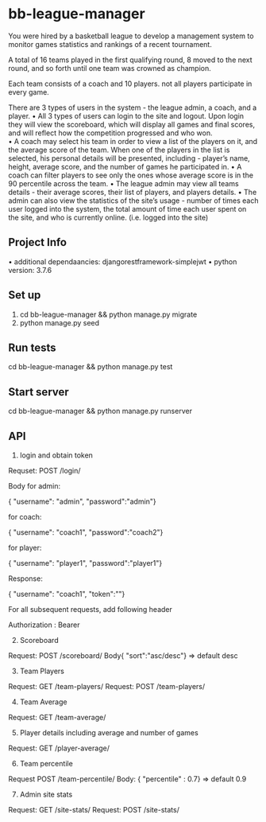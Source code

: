 # bb-league-manager

You were hired by a basketball league to develop a management system to monitor games statistics and rankings of a recent tournament.

A total of 16 teams played in the first qualifying round, 8 moved to the next round, and so forth until one team was crowned as champion.

Each team consists of a coach and 10 players. not all players participate in every 
game.

There are 3 types of users in the system - the league admin, a coach, and a player.
•	All 3 types of users can login to the site and logout. Upon login they will view the scoreboard, which will display all games and final scores, and will reflect how the competition progressed and who won.	
•	A coach may select his team in order to view a list of the players on it, and the average score of the team. When one of the players in the list is selected, his personal details will be presented, including - player’s name, height, average score, and the number of games he participated in. 
•	A coach can filter players to see only the ones whose average score is in the 90 percentile across the team.
•	The league admin may view all teams details - their average scores, their list of players, and players details. 
•	The admin can also view the statistics of the site’s usage - number of times each user logged into the system, the total amount of time each user spent on the site, and who is currently online. (i.e. logged into the site)


## Project Info

•	additional dependaancies: djangorestframework-simplejwt
•	python version: 3.7.6

## Set up

1. cd bb-league-manager && python manage.py migrate
2. python manage.py seed

## Run tests

cd bb-league-manager && python manage.py test

## Start server

cd bb-league-manager && python manage.py runserver

## API

1. login and obtain token

Requset:  POST /login/ 

Body for admin:

{ "username": "admin", "password":"admin"}

for coach:

{ "username": "coach1", "password":"coach2"}

for player:

{ "username": "player1", "password":"player1"}

Response:

{ "username": "coach1", "token":"<token>"}

For all subsequent requests, add following header

Authorization : Bearer <token>

2. Scoreboard

Request: POST /scoreboard/
Body{ "sort":"asc/desc"} => default desc

3. Team Players

Request: GET /team-players/<id>
Request: POST /team-players/

4. Team Average

Request: GET /team-average/<id>

5. Player details including average and number of games

Request: GET /player-average/<id>

6. Team percentile

Request POST /team-percentile/<id>
Body: { "percentile" : 0.7} => default 0.9

7. Admin site stats

Request: GET /site-stats/<id>
Request: POST /site-stats/
